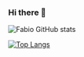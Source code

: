 ### Hi there 👋


![Fabio GitHub stats](https://github-readme-stats.vercel.app/api?username=fabio-adaniya&show_icons=true&theme=highcontrast)



[![Top Langs](https://github-readme-stats.vercel.app/api/top-langs/?username=fabio-adaniya&layout=compact)](https://github.com/anuraghazra/github-readme-stats)
